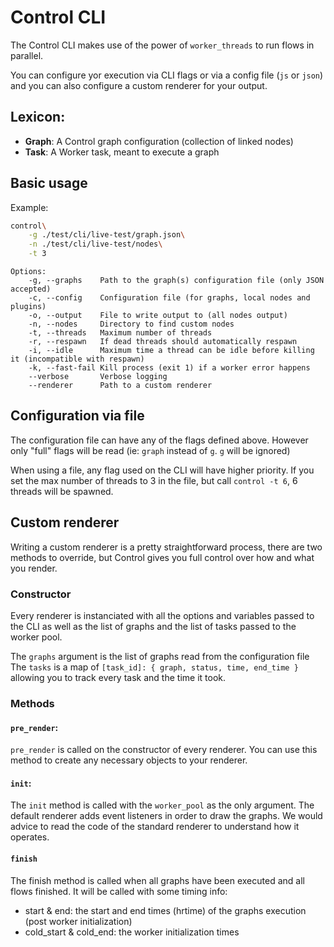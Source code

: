 # Control CLI

The Control CLI makes use of the power of `worker_threads` to run flows in parallel.

You can configure yor execution via CLI flags or via a config file (`js` or `json`) and you can also
configure a custom renderer for your output.

## Lexicon:
* **Graph**: A Control graph configuration (collection of linked nodes)
* **Task**: A Worker task, meant to execute a graph

## Basic usage

Example:

```sh
control\
	-g ./test/cli/live-test/graph.json\
	-n ./test/cli/live-test/nodes\
	-t 3
```

```
Options:
    -g, --graphs	Path to the graph(s) configuration file (only JSON accepted)
    -c, --config	Configuration file (for graphs, local nodes and plugins)
    -o, --output	File to write output to (all nodes output)
    -n, --nodes		Directory to find custom nodes
    -t, --threads	Maximum number of threads
    -r, --respawn	If dead threads should automatically respawn
    -i, --idle		Maximum time a thread can be idle before killing it (incompatible with respawn)
    -k, --fast-fail Kill process (exit 1) if a worker error happens
    --verbose		Verbose logging
    --renderer		Path to a custom renderer
```

## Configuration via file

The configuration file can have any of the flags defined above. However only "full" flags will  be read (ie: `graph` instead of `g`. `g` will be ignored)

When using a file, any flag used on the CLI will have higher priority. If you set the max number of threads to 3 in the file, but call `control -t 6`, 6 threads will be spawned.

## Custom renderer

Writing a custom renderer is a pretty straightforward process, there are two methods to override, but Control gives you full control
over how and what you render.

### Constructor
Every renderer is instanciated with all the options and variables passed to the CLI as well as the list of graphs and the list of tasks passed to the worker pool.

The `graphs` argument is the list of graphs read from the configuration file
The `tasks` is a map of `[task_id]: { graph, status, time, end_time }` allowing you to track every task and the time it took.

### Methods

#### `pre_render`:
`pre_render` is called on the constructor of every renderer. You can use this method to create any necessary objects to your renderer.

#### `init`:
The `init` method is called with the `worker_pool` as the only argument. The default renderer adds event listeners in order to draw the graphs. We would advice to read the code of the 
standard renderer to understand how it operates.

#### `finish`
The finish method is called when all graphs have been executed and all flows finished. It will be called with some timing info:
* start & end: the start and end times (hrtime) of the graphs execution (post worker initialization)
* cold_start & cold_end: the worker initialization times
